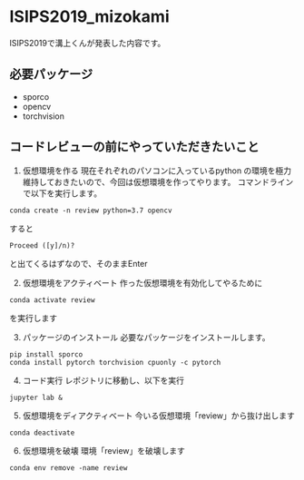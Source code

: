 # ISIPS2019_mizokami
ISIPS2019で溝上くんが発表した内容です。

## 必要パッケージ
* sporco
* opencv
* torchvision

## コードレビューの前にやっていただきたいこと
1. 仮想環境を作る
現在それぞれのパソコンに入っているpython の環境を極力維持しておきたいので、今回は仮想環境を作ってやります。
コマンドラインで以下を実行します。
```
conda create -n review python=3.7 opencv
```
すると
```
Proceed ([y]/n)?
```
と出てくるはずなので、そのままEnter

2. 仮想環境をアクティベート
作った仮想環境を有効化してやるために
```
conda activate review
```
を実行します

3. パッケージのインストール
必要なパッケージをインストールします。
```
pip install sporco
conda install pytorch torchvision cpuonly -c pytorch
```
4. コード実行
レポジトリに移動し、以下を実行
```
jupyter lab &
```

5. 仮想環境をディアクティベート
今いる仮想環境「review」から抜け出します
```
conda deactivate
```
6. 仮想環境を破壊
環境「review」を破壊します
```
conda env remove -name review
```